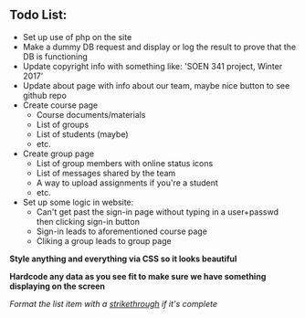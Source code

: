 ## Todo List:

- Set up use of php on the site
- Make a dummy DB request and display or log the result to prove that the DB is functioning
- Update copyright info with something like: 'SOEN 341 project, Winter 2017'
- Update about page with info about our team, maybe nice button to see github repo
- Create course page 
  - Course documents/materials
  - List of groups
  - List of students (maybe)
  - etc.
- Create group page 
  - List of group members with online status icons
  - List of messages shared by the team
  - A way to upload assignments if you're a student
  - etc.
- Set up some logic in website:
  - Can't get past the sign-in page without typing in a user+passwd then clicking sign-in button
  - Sign-in leads to aforementioned course page
  - Cliking a group leads to group page

**Style anything and everything via CSS so it looks beautiful**

**Hardcode any data as you see fit to make sure we have something displaying on the screen**

*Format the list item with a [strikethrough](https://github.com/adam-p/markdown-here/wiki/Markdown-Cheatsheet) if it's complete*